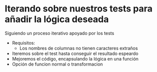 # Iterando sobre nuestros tests para añadir la lógica deseada

Siguiendo un proceso iterativo apoyado por los tests 

- Requisitos:
  - Los nombres de columnas no tienen caracteres extraños
- Iteremos sobre el test hasta conseguir el resultado espeardo
- Mejoremos el código, encapsulando la lógica en una función
- Opción de funcion normal o transformacion